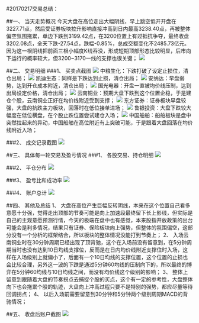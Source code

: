 #20170217交易总结： 

##一、	当天走势概况
今天大盘在高位走出大幅阴线，早上跳空低开开盘在3227.71点，然后受证券板块拉升影响直接冲高到日内最高3238.40点，再被整体偏空氛围拖累，单边下跌到3199.42点，在3200位置上有过抵抗争夺，最终收盘3202.08点，全天下跌-27.54点，跌幅-0.85%，总成交额变化不2485.73亿元。因为这一根阴线把前面三根小幅度K线吞没，形成短期顶部形态比较明显，后市向下运行的概率较大，但3200~3170一线的支撑也很关键；
![](20170217.dp.png)

##二、	交易明细
###1、	买卖点截图
![](20170217.1.png)
中粮生化：下跌打破了设定止损位，清仓出局；
![](20170217.2.png)
凯迪生态：同样是下跌达到止损，清仓出局；
![](20170217.3.png) 
安纳达：早盘弱势，达到开仓成本附近，清仓出局；
![](20170217.4.png) 
国光电器：开盘一直被均价线压制，达到出局设定价格，清仓出局；
![](20170217.5.png) 
云南铜业：预期大盘下跌到这个位置企稳，于是建仓个股，云南铜业正好在均价线附近受到支撑；
![](20170217.6.png) 
东方证券：证券板块早盘较强，大盘的抗跌主力板块，回落时在低位接单进场；
![](20170217.7.png) 
鲁银投资：大盘下跌较大幅度在低位横盘，在个股止跌位置尝试建仓入场；
![](20170217.8.png) 
中国船舶：船舶板块是盘中突然拉起来的异动，中国船舶在高位附近有上突破可能，于是跟着大盘回落在均价线附近入场；


###2、	成交记录截图
![](20170217.cj.png)


##三、	具体每一轮交易及盈亏情况
###1、	各股交易、持仓明细
![](20170217.cc.png) 

###2、	平仓分布
![](20170217.pc.png)

###3、	盈亏比和成功率
![](20170217.cgl.png) 

###4、	账户总计
![](20170217.zj.png)


##四、	其他及总结
1、	大盘在高位产生巨幅反转阴线，本来在这个位置自己看多意愿十分强，觉得走出顶部的节奏可能是向上加速段最终留下长上影线，但实际是自己的主观意愿预测行情，今天的极端在盘中也有感觉，本来股指开放政策的出台可能会是利多情况，结果只有证券、保险板块向上强势，但整体的氛围偏空，这部分没有一个分析的框架结合，所以板块的整体情况没能打到节奏上；
2、	入场云南铜业时在30分钟周期已经出现了顶背驰，这个在入场前没有留意到，在5分钟周期当时也没有达到10日均线支撑位，反而是在日内均价线附近支撑住时入场，这样在入场级别上就偏小了，后面有一个10日均线的支撑位置，这个位置的止损也会比较合理，另外这一波的下跌是通过5分钟60均线的压制向下的，所以最终的博弈在5分钟60均线与10日均线之间，而没有均价线这个级别的影响；
3、	整体上留意到跟随着大盘的节奏拐点去捕捉个股的买点，这个有一定的参考性，大盘整体向下也会拖累个股的轨迹，大盘向上冲高过程只要不是特别的强势，都应尽量等待回调拐点；
4、	以后入场前需要留意到30分钟和5分钟两个级别周期MACD的背驰情况；


 

##五、	收盘后账户截图
![](20170217.zh.png)